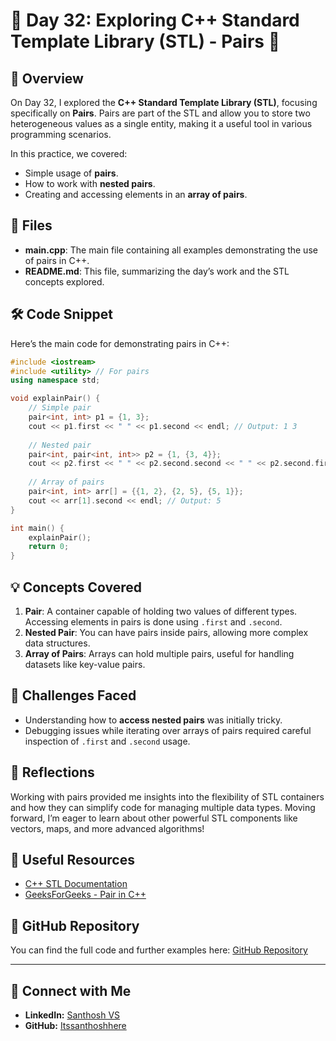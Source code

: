 # 🌟 Day 32: Exploring C++ Standard Template Library (STL) - Pairs 🌟

## 🚀 Overview

On Day 32, I explored the **C++ Standard Template Library (STL)**, focusing specifically on **Pairs**. Pairs are part of the STL and allow you to store two heterogeneous values as a single entity, making it a useful tool in various programming scenarios.

In this practice, we covered:

- Simple usage of **pairs**.
- How to work with **nested pairs**.
- Creating and accessing elements in an **array of pairs**.

## 📂 Files

- **main.cpp**: The main file containing all examples demonstrating the use of pairs in C++.
- **README.md**: This file, summarizing the day’s work and the STL concepts explored.

## 🛠️ Code Snippet

Here’s the main code for demonstrating pairs in C++:

```cpp
#include <iostream>
#include <utility> // For pairs
using namespace std;

void explainPair() {
    // Simple pair
    pair<int, int> p1 = {1, 3};
    cout << p1.first << " " << p1.second << endl; // Output: 1 3
    
    // Nested pair
    pair<int, pair<int, int>> p2 = {1, {3, 4}};
    cout << p2.first << " " << p2.second.second << " " << p2.second.first << endl; // Output: 1 4 3
    
    // Array of pairs
    pair<int, int> arr[] = {{1, 2}, {2, 5}, {5, 1}};
    cout << arr[1].second << endl; // Output: 5
}

int main() {
    explainPair();
    return 0;
}
```

## 💡 Concepts Covered

1. **Pair**: A container capable of holding two values of different types. Accessing elements in pairs is done using `.first` and `.second`.
2. **Nested Pair**: You can have pairs inside pairs, allowing more complex data structures.
3. **Array of Pairs**: Arrays can hold multiple pairs, useful for handling datasets like key-value pairs.

## 🤔 Challenges Faced

- Understanding how to **access nested pairs** was initially tricky.
- Debugging issues while iterating over arrays of pairs required careful inspection of `.first` and `.second` usage.

## 🔄 Reflections

Working with pairs provided me insights into the flexibility of STL containers and how they can simplify code for managing multiple data types. Moving forward, I’m eager to learn about other powerful STL components like vectors, maps, and more advanced algorithms!

## 🔗 Useful Resources

- [C++ STL Documentation](https://en.cppreference.com/w/cpp/container)
- [GeeksForGeeks - Pair in C++](https://www.geeksforgeeks.org/pair-in-cpp-stl/)
  
## 📌 GitHub Repository

You can find the full code and further examples here: [GitHub Repository](https://github.com/Itssanthoshhere/Data-Structures-and-Algorithms/blob/main/C%2B%2B%20with%20DSA-learning-journey/Day32%20-%20C%2B%2B%20STL%20-%20Pairs/STL_Pairs.cpp) 

---

## 🔗 Connect with Me
- **LinkedIn:** [Santhosh VS](https://www.linkedin.com/in/thesanthoshvs/)
- **GitHub:** [Itssanthoshhere](https://github.com/Itssanthoshhere)

